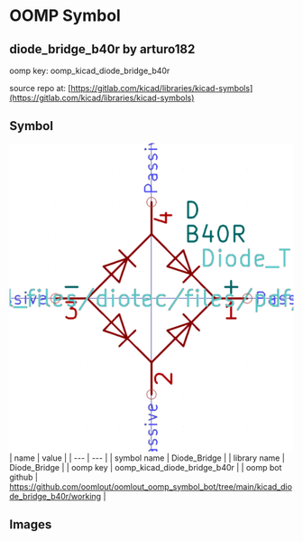 # OOMP Symbol  
## diode_bridge_b40r  by arturo182  
  
oomp key: oomp_kicad_diode_bridge_b40r  
  
source repo at: [https://gitlab.com/kicad/libraries/kicad-symbols](https://gitlab.com/kicad/libraries/kicad-symbols)  
## Symbol  
  
[![working.png](working_600.png)](working.png)  
| name | value | 
| --- | --- | 
| symbol name | Diode_Bridge | 
| library name | Diode_Bridge | 
| oomp key | oomp_kicad_diode_bridge_b40r | 
| oomp bot github | https://github.com/oomlout/oomlout_oomp_symbol_bot/tree/main/kicad_diode_bridge_b40r/working | 
## Images  
